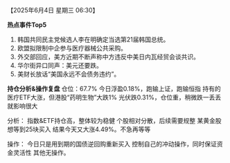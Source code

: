 【2025年6月4日 星期三 06:30】

**热点事件Top5**
1. 韩国共同民主党候选人李在明确定当选第21届韩国总统。
2. 欧盟拟限制中企参与医疗器械公共采购。
3. 外交部回应，美方近期不断声称中方违反中美日内瓦经贸会谈共识。
4. 华尔街异口同声：美元还要跌。
5. 美财长放话“美国永远不会债务违约”。

**持仓分析&操作复盘**
仓位：67.7%
今日浮盈0.18%，跑输上证，跑输恒指
持有的医疗ETF大涨，但港股“药明生物”大跌1%
光伏跌0.31%，仓位重，稍微跌一丢丢就影响很大

分析：
指数&ETF持仓高，整体较为稳健
个股相对分散，后续需要规整
某黄金股想等到25块买入
结果今天又大涨4.49%。不急再等等

操作：
今日只是用到期的国债逆回购重新买入
控制自己的冲动操作，同时保证资金灵活性
其他无操作。